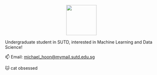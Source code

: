 <div id="header" align="center">
  <img src="https://i.pinimg.com/originals/23/bd/01/23bd0157d8aaa3885bdd4273e8a91178.gif" width="100"/>
</div>



Undergraduate student in SUTD, interested in Machine Learning and Data Science!

📫 Email: michael_hoon@mymail.sutd.edu.sg

🐱 cat obsessed
